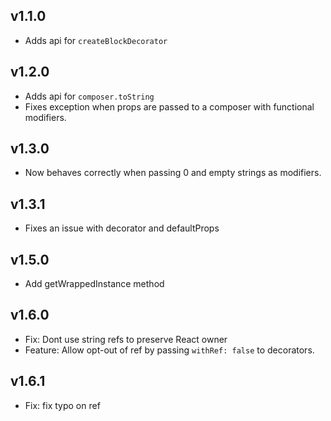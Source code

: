 ## v1.1.0

- Adds api for `createBlockDecorator`

## v1.2.0

- Adds api for `composer.toString`
- Fixes exception when props are passed to a composer with functional modifiers.

## v1.3.0

- Now behaves correctly when passing 0 and empty strings as modifiers.

## v1.3.1

- Fixes an issue with decorator and defaultProps


## v1.5.0

- Add getWrappedInstance method

## v1.6.0

- Fix: Dont use string refs to preserve React owner
- Feature: Allow opt-out of ref by passing `withRef: false` to decorators.

## v1.6.1

- Fix: fix typo on ref